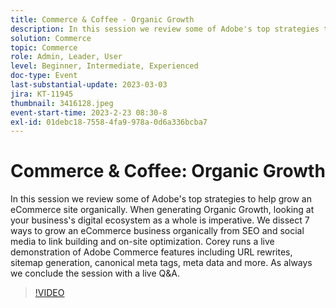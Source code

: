 ```yaml
---
title: Commerce & Coffee - Organic Growth
description: In this session we review some of Adobe's top strategies to help grow an eCommerce site organically. When generating Organic Growth, looking at your business's digital ecosystem as a whole is imperative. We dissect 7 ways to grow an eCommerce business organically from SEO and social media to link building and on-site optimization. Corey runs a live demonstration of Adobe Commerce features including URL rewrites, sitemap generation, canonical meta tags, meta data and more. As always we conclude the session with a live Q&A.
solution: Commerce
topic: Commerce
role: Admin, Leader, User
level: Beginner, Intermediate, Experienced
doc-type: Event
last-substantial-update: 2023-03-03
jira: KT-11945
thumbnail: 3416128.jpeg
event-start-time: 2023-2-23 08:30-8
exl-id: 01debc18-7558-4fa9-978a-0d6a336bcba7
---
```

# Commerce & Coffee: Organic Growth

In this session we review some of Adobe's top strategies to help grow an eCommerce site organically. When generating Organic Growth, looking at your business's digital ecosystem as a whole is imperative. We dissect 7 ways to grow an eCommerce business organically from SEO and social media to link building and on-site optimization. Corey runs a live demonstration of Adobe Commerce features including URL rewrites, sitemap generation, canonical meta tags, meta data and more. As always we conclude the session with a live Q&A.

>[!VIDEO](https://video.tv.adobe.com/v/3416128/?quality=12&learn=on)
